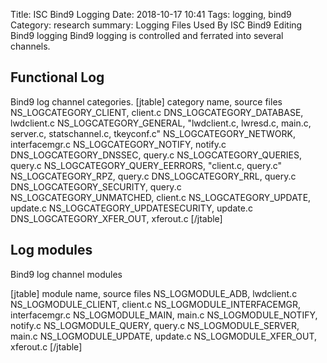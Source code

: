Title: ISC Bind9 Logging
Date: 2018-10-17 10:41
Tags: logging, bind9
Category: research
summary: Logging Files Used By ISC Bind9
Editing Bind9 logging Bind9 logging is controlled and ferrated into
several channels.

Functional Log
--------------
Bind9 log channel categories.
[jtable]
category name, source files
NS_LOGCATEGORY_CLIENT, client.c
DNS_LOGCATEGORY_DATABASE, lwdclient.c
NS_LOGCATEGORY_GENERAL, "lwdclient.c, lwresd.c, main.c, server.c, statschannel.c, tkeyconf.c"
NS_LOGCATEGORY_NETWORK, interfacemgr.c
NS_LOGCATEGORY_NOTIFY, notify.c
DNS_LOGCATEGORY_DNSSEC, query.c
NS_LOGCATEGORY_QUERIES, query.c
NS_LOGCATEGORY_QUERY_EERRORS, "client.c, query.c"
NS_LOGCATEGORY_RPZ, query.c
DNS_LOGCATEGORY_RRL, query.c
DNS_LOGCATEGORY_SECURITY, query.c
NS_LOGCATEGORY_UNMATCHED, client.c
NS_LOGCATEGORY_UPDATE, update.c
NS_LOGCATEGORY_UPDATESECURITY, update.c
DNS_LOGCATEGORY_XFER_OUT, xferout.c
[/jtable]


Log modules
-----------
Bind9 log channel modules

[jtable]
module name, source files
NS_LOGMODULE_ADB, lwdclient.c
NS_LOGMODULE_CLIENT, client.c
NS_LOGMODULE_INTERFACEMGR, interfacemgr.c
NS_LOGMODULE_MAIN, main.c
NS_LOGMODULE_NOTIFY, notify.c
NS_LOGMODULE_QUERY, query.c
NS_LOGMODULE_SERVER, main.c
NS_LOGMODULE_UPDATE, update.c
NS_LOGMODULE_XFER_OUT, xferout.c
[/jtable]

